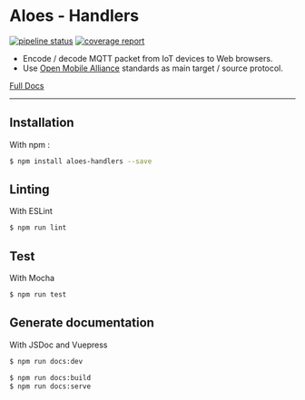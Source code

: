 # Aloes - Handlers

[![pipeline status](https://framagit.org/aloes/aloes-handlers/badges/master/pipeline.svg)](https://framagit.org/aloes/aloes-handlers/-/commits/master) [![coverage report](https://framagit.org/aloes/aloes-handlers/badges/master/coverage.svg)](https://aloes.frama.io/aloes-handlers/lcov-report)

- Encode / decode MQTT packet from IoT devices to Web browsers.
- Use [Open Mobile Alliance](http://www.openmobilealliance.org/wp/OMNA/LwM2M/LwM2MRegistry.html) standards as main target / source protocol.

[Full Docs](https://aloes.frama.io/aloes-handlers/)

---

## Installation

With npm :

```bash
$ npm install aloes-handlers --save
```

## Linting

With ESLint

```bash
$ npm run lint
```

## Test

With Mocha

```bash
$ npm run test
```

## Generate documentation

With JSDoc and Vuepress

```bash
$ npm run docs:dev
```

```bash
$ npm run docs:build
$ npm run docs:serve
```
